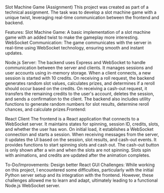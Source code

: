 Slot Machine Game (Assignment)
This project was created as part of a technical assignment. The task was to develop a slot machine game with a unique twist, leveraging real-time communication between the frontend and backend.

Features:
Slot Machine Game: A basic implementation of a slot machine game with an added twist to make the gameplay more interesting.
WebSocket Communication: The game communicates with the server in real-time using WebSocket technology, ensuring smooth and instant updates.

Node.js Server:
The backend uses Express and WebSocket to handle communication between the server and clients.
It manages sessions and user accounts using in-memory storage.
When a client connects, a new session is started with 10 credits.
On receiving a roll request, the backend generates random slot values, calculates prizes, and determines if a reroll should occur based on the credits.
On receiving a cash-out request, it transfers the remaining credits to the user's account, deletes the session, and sends a confirmation to the client.
The backend also includes utility functions to generate random numbers for slot results, determine reroll chances, and calculate prizes.Frontend:

React Client
The frontend is a React application that connects to a WebSocket server.
It maintains states for spinning, session ID, credits, slots, and whether the user has won.
On initial load, it establishes a WebSocket connection and starts a session.
When receiving messages from the server, it updates the UI based on the session, slot results, and cash-out events.
It provides functions to start spinning slots and cash out. The cash-out button is only shown after a win and when the slots are not spinning.
Slots spin with animations, and credits are updated after the animation completes.

To-Do/Improvements:
Design better React GUI
Challenges:
While working on this project, I encountered some difficulties, particularly with the initial Python server setup and its integration with the frontend.
 However, these challenges allowed me to learn and adapt, ultimately leading to a functional Node.js WebSocket server.


